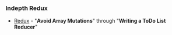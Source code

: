 ### Indepth Redux

* [Redux](https://egghead.io/courses/getting-started-with-redux) - "**Avoid Array Mutations**" through "**Writing a ToDo List Reducer**"